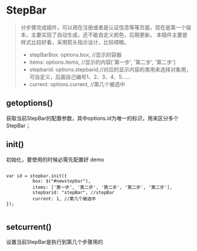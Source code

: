 # StepBar
>分步骤完成插件，可以用在注册或者是认证信息等等页面，现在是第一个版本，主要实现了自动生成，还不能自定义颜色，后期更新。
>本插件主要是样式比较好看，采用箭头指示设计，比较顺眼。
> * stepBarBox: options.box, //显示的容器
> * items: options.items, //显示的内容['第一步', '第二步', '第二步']
> * stepbarid: options.stepbarid,//对应的显示内容的类用来选择对象用，可自定义，后面自己编号1、2、3、4、5……
> * current: options.current, //第几个被选中
## getoptions()
  获取当前StepBar的配置参数，其中options.id为唯一的标识，用来区分多个StepBar；
## init()
  初始化，要使用的时候必需先配置好
  demo
  <pre><code>
var id = stepbar.init({
          box: $("#newstepbar"),
          items: ['第一步', '第二步', '第二步', '第二步', '第二步'],
          stepbarid: "stepBar", //stepBar
          current: 1, //第几个被选中
});
 </code></pre>
## setcurrent()
设置当前StepBar是执行到第几个步骤用的

